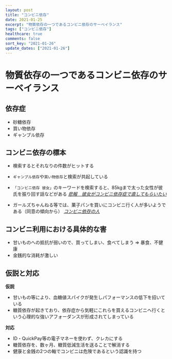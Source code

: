 ```yaml
---
layout: post
title: "コンビニ依存"
date: 2021-01-25
excerpt: "物質依存の一つであるコンビニ依存のサーベイランス"
tags: ["コンビニ依存"]
healthcare: true
comments: false
sort_key: "2021-01-26"
update_dates: ["2021-01-26"]
---
```



# 物質依存の一つであるコンビニ依存のサーベイランス

## 依存症
 - 砂糖依存
 - 買い物依存
 - ギャンブル依存

## コンビニ依存の標本
 - 検索するとそれなりの件数がヒットする  

 - `ギャンブル依存`や`買い物依存`と検索が共起している  

 - `「コンビニ依存 彼女」`のキーワードを検索すると、85kgまで太った女性が彼氏を振り回す話などがある
[*悲報　彼女がコンビニ依存症で直してもらいたい*](https://womanwoman.gger.jp/archives/20134650.html)

 - ガールズちゃんねる等では、菓子パンを買いにコンビニ行く人が多いようである（同意の傾向から）
[*コンビニ依存の人*](https://girlschannel.net/topics/2122754/)

## コンビニ利用における具体的な害
 - 甘いものへの抵抗が弱いので、買ってしまい、食べてしまう => 暴食、不健康
 - 金銭的な消耗が激しい

## 仮説と対応
**仮説**  
 - 甘いもの等により、血糖値スパイクが発生しパフォーマンスの低下を招いている
 - 糖質依存が起きており、依存症から気軽にこれらを買えるコンビニへ行くという心理的な強いアフォーダンスが形成されてしまっている　

**対応**  
 - ID・QuickPay等の電子マネーを使わず、クレカにする
 - 糖質依存を、数ヶ月、糖質低減生活を送ることで解消する
 - 健康と金銭の2つの軸でコンビニは危険であるという認識を持つ
